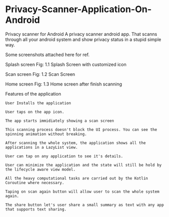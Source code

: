 # Privacy-Scanner-Application-On-Android
Privacy scanner for Android
A privacy scanner android app. That scanns through all your android system and show privacy status in a stupid simple way.

Some screenshots attached here for ref.

Splash screen
Fig: 1.1 Splash Screen with customized icon

Scan screen
Fig: 1.2 Scan Screen

Home screen
Fig: 1.3 Home screen after finish scanning


Features of the application

    User Installs the application

    User taps on the app icon.

    The app starts immidiately showing a scan screen

    This scanning process doesn't block the UI process. You can see the spinning animation without breaking.

    After scanning the whole system, the application shows all the applications in a LazyList view.

    User can tap on any application to see it's details.

    User can minimize the application and the state will still be hold by the lifecycle aware view model.

    All the heavy computational tasks are carried out by the Kotlin Coroutine where necessary.

    Taping on scan again button will allow user to scan the whole system again.

    The share button let's user share a small summary as text with any app that supports text sharing.
